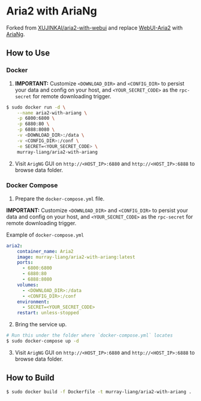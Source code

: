 # Aria2 with AriaNg

Forked from [XUJINKAI/aria2-with-webui](https://github.com/XUJINKAI/aria2-with-webui) and replace [WebUI-Aria2](https://github.com/ziahamza/webui-aria2) with [AriaNg](https://github.com/mayswind/AriaNg).

## How to Use

### Docker

1. **IMPORTANT:** Customize `<DOWNLOAD_DIR>` and `<CONFIG_DIR>` to persist your data and config on your host, and `<YOUR_SECRET_CODE>` as the `rpc-secret` for remote downloading trigger.

```bash
$ sudo docker run -d \
    --name aria2-with-ariang \
    -p 6800:6800 \
    -p 6880:80 \
    -p 6888:8080 \
    -v <DOWNLOAD_DIR>:/data \
    -v <CONFIG_DIR>:/conf \
    -e SECRET=<YOUR_SECRET_CODE> \
    murray-liang/aria2-with-ariang
```

2. Visit `ArigNG` GUI on `http://<HOST_IP>:6880` and `http://<HOST_IP>:6888` to browse data folder.

### Docker Compose

1. Prepare the `docker-compose.yml` file.

**IMPORTANT:** Customize `<DOWNLOAD_DIR>` and `<CONFIG_DIR>` to persist your data and config on your host, and `<YOUR_SECRET_CODE>` as the `rpc-secret` for remote downloading trigger.

Example of `docker-compose.yml`
```yml
aria2:
    container_name: Aria2
    image: murray-liang/aria2-with-ariang:latest
    ports:
      - 6800:6800
      - 6880:80
      - 6888:8080
    volumes:
      - <DOWNLOAD_DIR>:/data
      - <CONFIG_DIR>:/conf
    environment:
      - SECRET=<YOUR_SECRET_CODE>
    restart: unless-stopped
```

2. Bring the service up.

```bash
# Run this under the folder where `docker-compose.yml` locates
$ sudo docker-compose up -d
```

3. Visit `ArigNG` GUI on `http://<HOST_IP>:6880` and `http://<HOST_IP>:6888` to browse data folder.


## How to Build
```bash
$ sudo docker build -f Dockerfile -t murray-liang/aria2-with-ariang .
```
